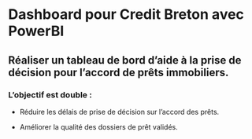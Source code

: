 # Dashboard pour Credit Breton avec PowerBI
##  Réaliser un tableau de bord d’aide à la prise de décision pour l’accord de prêts immobiliers.
###  L’objectif est double :

- Réduire les délais de prise de décision sur l’accord des prêts.

- Améliorer la qualité des dossiers de prêt validés.
